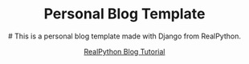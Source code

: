 <div align="center">
  <h1>Personal Blog Template</h1>
  <p>
#    This is a personal blog template made with Django from RealPython.
  </p>
  <a href="https://realpython.com/build-a-blog-from-scratch-django">RealPython Blog Tutorial</a>
</div>
